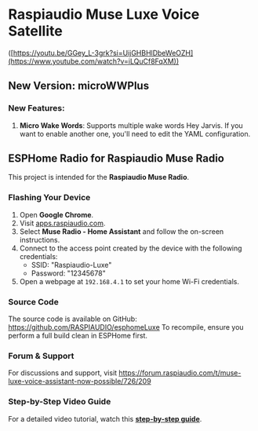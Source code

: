 # Raspiaudio Muse Luxe Voice Satellite

([https://youtu.be/GGey_L-3grk?si=UijGHBHlDbeWeOZH](https://www.youtube.com/watch?v=iLQuCf8FqXM))



## New Version: microWWPlus

### New Features:

1. **Micro Wake Words**: Supports multiple wake words Hey Jarvis. If you want to enable another one, you'll need to edit the YAML configuration.
   

## ESPHome Radio for Raspiaudio Muse Radio

This project is intended for the **Raspiaudio Muse Radio**.

### Flashing Your Device

1. Open **Google Chrome**.
2. Visit [apps.raspiaudio.com](https://apps.raspiaudio.com).
3. Select **Muse Radio - Home Assistant** and follow the on-screen instructions.
4. Connect to the access point created by the device with the following credentials:
   - SSID: "Raspiaudio-Luxe"
   - Password: "12345678"
5. Open a webpage at `192.168.4.1` to set your home Wi-Fi credentials.

### Source Code

The source code is available on GitHub: https://github.com/RASPIAUDIO/esphomeLuxe To recompile, ensure you perform a full build clean in ESPHome first.

### Forum & Support

For discussions and support, visit https://forum.raspiaudio.com/t/muse-luxe-voice-assistant-now-possible/726/209

### Step-by-Step Video Guide

For a detailed video tutorial, watch this [**step-by-step guide**](https://youtu.be/QDDjXAWuk0E). 
